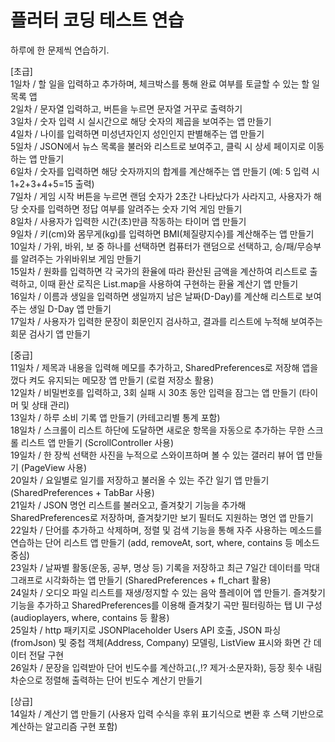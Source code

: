 # 플러터 코딩 테스트 연습

하루에 한 문제씩 연습하기.

[초급]  
1일차 / 할 일을 입력하고 추가하며, 체크박스를 통해 완료 여부를 토글할 수 있는 할 일 목록 앱  
2일차 / 문자열 입력하고, 버튼을 누르면 문자열 거꾸로 출력하기  
3일차 / 숫자 입력 시 실시간으로 해당 숫자의 제곱을 보여주는 앱 만들기  
4일차 / 나이를 입력하면 미성년자인지 성인인지 판별해주는 앱 만들기  
5일차 / JSON에서 뉴스 목록을 불러와 리스트로 보여주고, 클릭 시 상세 페이지로 이동하는 앱 만들기  
6일차 / 숫자를 입력하면 해당 숫자까지의 합계를 계산해주는 앱 만들기 (예: 5 입력 시 1+2+3+4+5=15 출력)  
7일차 / 게임 시작 버튼을 누르면 랜덤 숫자가 2초간 나타났다가 사라지고, 사용자가 해당 숫자를 입력하면 정답 여부를 알려주는 숫자 기억 게임 만들기  
8일차 / 사용자가 입력한 시간(초)만큼 작동하는 타이머 앱 만들기  
9일차 / 키(cm)와 몸무게(kg)를 입력하면 BMI(체질량지수)를 계산해주는 앱 만들기  
10일차 / 가위, 바위, 보 중 하나를 선택하면 컴퓨터가 랜덤으로 선택하고, 승/패/무승부를 알려주는 가위바위보 게임 만들기  
15일차 / 원화를 입력하면 각 국가의 환율에 따라 환산된 금액을 계산하여 리스트로 출력하고, 이때 환산 로직은 List.map을 사용하여 구현하는 환율 계산기 앱 만들기  
16일차 / 이름과 생일을 입력하면 생일까지 남은 날짜(D-Day)를 계산해 리스트로 보여주는 생일 D-Day 앱 만들기  
17일차 / 사용자가 입력한 문장이 회문인지 검사하고, 결과를 리스트에 누적해 보여주는 회문 검사기 앱 만들기  

[중급]  
11일차 / 제목과 내용을 입력해 메모를 추가하고, SharedPreferences로 저장해 앱을 껐다 켜도 유지되는 메모장 앱 만들기 (로컬 저장소 활용)  
12일차 / 비밀번호를 입력하고, 3회 실패 시 30초 동안 입력을 잠그는 앱 만들기 (타이머 및 상태 관리)  
13일차 / 하루 소비 기록 앱 만들기 (카테고리별 통계 포함)  
18일차 / 스크롤이 리스트 하단에 도달하면 새로운 항목을 자동으로 추가하는 무한 스크롤 리스트 앱 만들기 (ScrollController 사용)  
19일차 / 한 장씩 선택한 사진을 누적으로 스와이프하며 볼 수 있는 갤러리 뷰어 앱 만들기 (PageView 사용)  
20일차 / 요일별로 일기를 저장하고 불러올 수 있는 주간 일기 앱 만들기 (SharedPreferences + TabBar 사용)  
21일차 / JSON 명언 리스트를 불러오고, 즐겨찾기 기능을 추가해 SharedPreferences로 저장하며, 즐겨찾기만 보기 필터도 지원하는 명언 앱 만들기  
22일차 / 단어를 추가하고 삭제하며, 정렬 및 검색 기능을 통해 자주 사용하는 메소드를 연습하는 단어 리스트 앱 만들기 (add, removeAt, sort, where, contains 등 메소드 중심)  
23일차 / 날짜별 활동(운동, 공부, 명상 등) 기록을 저장하고 최근 7일간 데이터를 막대그래프로 시각화하는 앱 만들기 (SharedPreferences + fl_chart 활용)  
24일차 / 오디오 파일 리스트를 재생/정지할 수 있는 음악 플레이어 앱 만들기. 즐겨찾기 기능을 추가하고 SharedPreferences를 이용해 즐겨찾기 곡만 필터링하는 탭 UI 구성 (audioplayers, where, contains 등 활용)  
25일차 / http 패키지로 JSONPlaceholder Users API 호출, JSON 파싱(fromJson) 및 중첩 객체(Address, Company) 모델링, ListView 표시와 화면 간 데이터 전달 구현  
26일차 / 문장을 입력받아 단어 빈도수를 계산하고(.,!? 제거·소문자화), 등장 횟수 내림차순으로 정렬해 출력하는 단어 빈도수 계산기 만들기  

[상급]  
14일차 / 계산기 앱 만들기 (사용자 입력 수식을 후위 표기식으로 변환 후 스택 기반으로 계산하는 알고리즘 구현 포함)  
